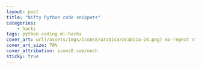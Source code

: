 ```yaml
---
layout: post
title: "Nifty Python code snippets"
categories: 
    - hacks
tags: python coding ml-hacks
cover_art: url(/assets/imgs/icons8/arabica/arabica-24.png) no-repeat right
cover_art_size: 70%
cover_attribution: icons8.com/ouch
sticky: true
---
```

<script src="https://gist.github.com/pbamotra/cf761dfa1005fe031ca96bbc0c9a0a16.js"></script>
<br/>